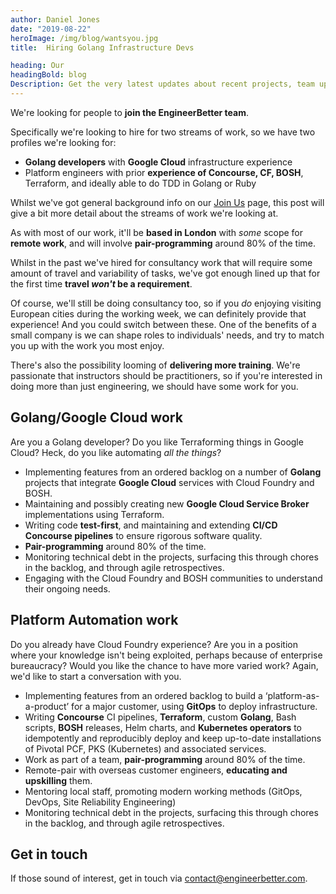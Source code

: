 ```yaml
---
author: Daniel Jones
date: "2019-08-22"
heroImage: /img/blog/wantsyou.jpg
title:  Hiring Golang Infrastructure Devs

heading: Our
headingBold: blog
Description: Get the very latest updates about recent projects, team updates, thoughts and industry news from our team of EngineerBetter experts.
---
```


We're looking for people to **join the EngineerBetter team**.

Specifically we're looking to hire for two streams of work, so we have two profiles we're looking for:

* **Golang developers** with **Google Cloud** infrastructure experience
* Platform engineers with prior **experience of Concourse, CF, BOSH**, Terraform, and ideally able to do TDD in Golang or Ruby

Whilst we've got general background info on our <a href="/join-our-team/">Join Us</a> page, this post will give a bit more detail about the streams of work we're looking at.

As with most of our work, it'll be **based in London** with _some_ scope for **remote work**, and will involve **pair-programming** around 80% of the time.
<!--more-->
Whilst in the past we've hired for consultancy work that will require some amount of travel and variability of tasks, we've got enough lined up that for the first time **travel _won't_ be a requirement**.

Of course, we'll still be doing consultancy too, so if you _do_ enjoying visiting European cities during the working week, we can definitely provide that experience! And you could switch between these. One of the benefits of a small company is we can shape roles to individuals' needs, and try to match you up with the work you most enjoy.

There's also the possibility looming of **delivering more training**. We're passionate that instructors should be practitioners, so if you're interested in doing more than just engineering, we should have some work for you.

## Golang/Google Cloud work

Are you a Golang developer? Do you like Terraforming things in Google Cloud? Heck, do you like automating _all the things_?

* Implementing features from an ordered backlog on a number of **Golang** projects that integrate **Google Cloud** services with Cloud Foundry and BOSH.
* Maintaining and possibly creating new **Google Cloud Service Broker** implementations using Terraform.
* Writing code **test-first**, and maintaining and extending **CI/CD Concourse pipelines** to ensure rigorous software quality.
* **Pair-programming** around 80% of the time.
* Monitoring technical debt in the projects, surfacing this through chores in the backlog, and through agile retrospectives.
* Engaging with the Cloud Foundry and BOSH communities to understand their ongoing needs.

## Platform Automation work

Do you already have Cloud Foundry experience? Are you in a position where your knowledge isn't being exploited, perhaps because of enterprise bureaucracy? Would you like the chance to have more varied work? Again, we'd like to start a conversation with you.

* Implementing features from an ordered backlog to build a ‘platform-as-a-product’ for a major customer, using **GitOps** to deploy infrastructure.
* Writing **Concourse** CI pipelines, **Terraform**, custom **Golang**, Bash scripts, **BOSH** releases, Helm charts, and **Kubernetes operators** to idempotently and reproducibly deploy and keep up-to-date installations of Pivotal PCF, PKS (Kubernetes) and associated services.
* Work as part of a team, **pair-programming** around 80% of the time.
* Remote-pair with overseas customer engineers, **educating and upskilling** them.
* Mentoring local staff, promoting modern working methods (GitOps, DevOps, Site Reliability Engineering)
* Monitoring technical debt in the projects, surfacing this through chores in the backlog, and through agile retrospectives.

## Get in touch

If those sound of interest, get in touch via [contact@engineerbetter.com](contact@engineerbetter.com).
